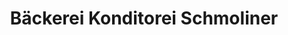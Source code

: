 ---
title: "Bäckerei Konditorei Schmoliner"
url: /landskron/baeckerei-konditorei-schmoliner/
shop: Bäckerei
---